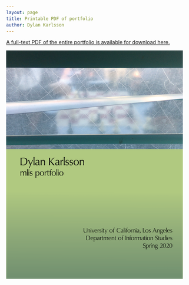 ```yaml
---
layout: page
title: Printable PDF of portfolio
author: Dylan Karlsson
---
```


[A full-text PDF of the entire portfolio is available for download here.](Portfolio_Karlsson.pdf)

![Portfolio cover, with image of window obscuring a chess game.](https://github.com/dylankarlsson/portfolio/blob/master/assets/Portfolio_Cover.png)
